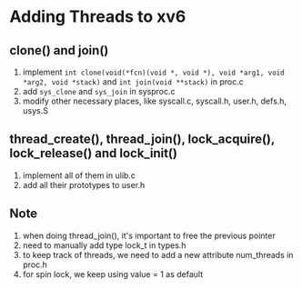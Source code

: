 # Adding Threads to xv6
## clone() and join()
1. implement `int clone(void(*fcn)(void *, void *), void *arg1, void *arg2, void *stack)` and `int join(void **stack)` in proc.c
2. add `sys_clone` and `sys_join` in sysproc.c
3. modify other necessary places, like syscall.c, syscall.h, user.h, defs.h, usys.S

## thread_create(), thread_join(), lock_acquire(), lock_release() and lock_init()
1. implement all of them in ulib.c
2. add all their prototypes to user.h

## Note
1. when doing thread_join(), it's important to free the previous pointer
2. need to manually add type lock_t in types.h 
3. to keep track of threads, we need to add a new attribute num_threads in proc.h
4. for spin lock, we keep using value = 1 as default
